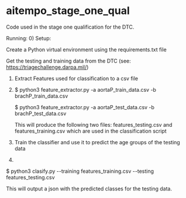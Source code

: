 # aitempo_stage_one_qual
Code used in the stage one qualification for the DTC. 

Running:
0) Setup:

  Create a Python virtual environment using the requirements.txt file 
  
  Get the testing and training data from the DTC (see: https://triagechallenge.darpa.mil/) 
  
1) Extract Features used for classification to a csv file
2) 
   $ python3 feature_extractor.py -a aortaP_train_data.csv -b brachP_train_data.csv
   
   $ python3 feature_extractor.py -a aortaP_test_data.csv -b brachP_test_data.csv
   
   This will produce the following two files: features_testing.csv and features_training.csv which are used in the classification script
   
 4) Train the classifier and use it to predict the age groups of the testing data
 5) 
  $ python3 clasify.py --training features_training.csv --testing features_testing.csv

  This will output a json with the predicted classes for the testing data. 
    

